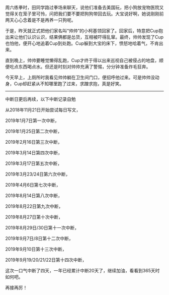 周六练拳时，田同学路过拳场来聊天，说他们准备去美国玩，把小狗放宠物医院又觉得关在笼子里可怜，问把我们要不要把狗狗带回去玩。大宝说好啊，她说刚刚前两天心心念着是不是再养一只狗呢。

于是，昨天就正式把他们家名叫“帅帅”的小柯基领回家了。回家后，特意把Cup抱出来让他们认识认识，结果俩都是怂货，互相被吓得乱窜。最终，帅帅发现了Cup也怕他，便开心地追着Cup到处跑。Cup躲到大宝的床下，愤怒地哈着气，不肯出来。

直到晚上，帅帅要睡觉懒得乱跑，Cup才终于得以出来巡视自己被侵占的地盘，顺便吃点东西喝点水。但还是时刻对帅帅充满了警惕，分分钟准备炸毛狂奔。

今天早上，上厕所时我看见帅帅躺在卫生间门口，便招呼他过来。可是帅帅没动身，Cup却赶紧从不知哪里跑了过来，求蹭求抱，真是好笑。



----

中断日更后再续，以下中断记录自勉

从2018年11月21日开始尝试每日写文，

2019年1月7日第一次中断，

2019年1月25日第二次中断，

2019年2月16日第三次中断，

2019年3月14日第四次中断，

2019年3月17日第五次中断，

2019年3月23/24日第六次中断，

2019年4月6日第七次中断，

2019年8月14日第八次中断，

2019年8月22日第九次中断，

2019年8月27日第十次中断，

2019年8月29日/30日第十一次中断，

2019年9月7日/8日第十二次中断，

2019年9月10日第十三次中断，

2019年9月19/20/21/22日第十四次中断，

这次一口气中断了四天，一年已经累计中断20天了，继续加油，看看到365天时如何吧。

再接再厉！